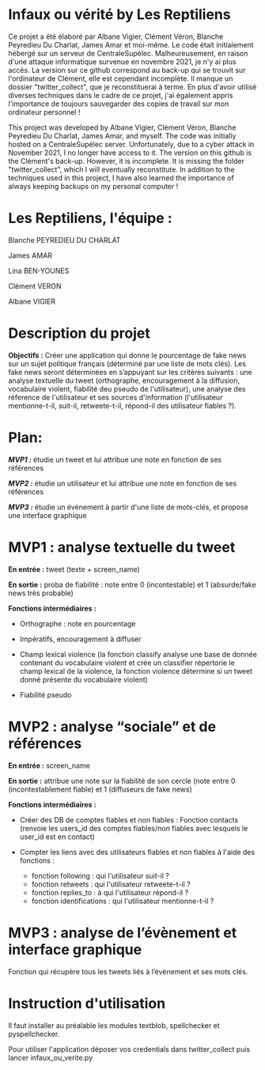 # Infaux ou vérité by Les Reptiliens
Ce projet a été élaboré par Albane Vigier, Clément Véron, Blanche Peyredieu Du Charlat, James Amar et moi-même. Le code était initialement hébergé sur un serveur de CentraleSupélec. Malheureusement, en raison d'une attaque informatique survenue en novembre 2021, je n'y ai plus accès. La version sur ce github correspond au back-up qui se trouvit sur l'ordinateur de Clément, elle est cependant incomplète. Il manque un dossier "twitter_collect", que je reconstituerai à terme.
En plus d'avoir utilisé diverses techniques dans le cadre de ce projet, j'ai également appris l'importance de toujours sauvegarder des copies de travail sur mon ordinateur personnel !

This project was developed by Albane Vigier, Clément Véron, Blanche Peyredieu Du Charlat, James Amar, and myself. The code was initially hosted on a CentraleSupélec server. Unfortunately, due to a cyber attack in November 2021, I no longer have access to it. The version on this github is the Clément's back-up. However, it is incomplete.  It is missing the folder "twitter_collect", which I will eventually reconstitute.
In addition to the techniques used in this project, I have also learned the importance of always keeping backups on my personal computer !
# Les Reptiliens, l'équipe :

Blanche PEYREDIEU DU CHARLAT

James AMAR

Lina BEN-YOUNES

Clément VERON

Albane VIGIER

# Description du projet
**Objectifs :** Créer une application qui donne le pourcentage de fake news sur un sujet politique français (déterminé par une liste de mots clés). Les fake news seront déterminées en s’appuyant sur les critères suivants : une analyse textuelle du tweet (orthographe, encouragement à la diffusion, vocabulaire violent, fiabilité deu pseudo de l'utilisateur), une analyse des réference de l'utilisateur et ses sources d'information (l'utilisateur mentionne-t-il, suit-il, retweete-t-il, répond-il des utilisateur fiables ?).

# Plan:

***MVP1 :*** étudie un tweet et lui attribue une note en fonction de ses références

***MVP2 :*** étudie un utilisateur et lui attribue une note en fonction de ses références

***MVP3 :*** étudie un évènement à partir d'une liste de mots-clés, et propose une interface graphique 



# MVP1 : analyse textuelle du tweet

**En entrée :** tweet (texte + screen_name) 

**En sortie :** proba de fiabilité : note entre 0 (incontestable) et 1 (absurde/fake news très probable) 

**Fonctions intermédiaires :**

- Orthographe : note en pourcentage

- Impératifs, encouragement à diffuser

- Champ lexical violence (la fonction classify analyse une base de donnée contenant du vocabulaire violent et crée un classifier répertorie le champ lexical de la violence, la fonction violence détermine si un tweet donné présente du vocabulaire violent)

- Fiabilité pseudo


 

# MVP2 : analyse “sociale” et de références

**En entrée :** screen_name

**En sortie :** attribue une note sur la fiabilité de son cercle (note entre 0 (incontestablement fiable) et 1 (diffuseurs de fake news)

**Fonctions intermédiaires :**

- Créer des DB de comptes fiables et non fiables : Fonction contacts (renvoie les users_id des comptes fiables/non fiables avec lesquels le user_id est en contact)

- Compter les liens avec des utilisateurs fiables et non fiables à l'aide des fonctions :
    - fonction following : qui l'utilisateur suit-il ?
    - fonction retweets : qui l'utilisateur retweete-t-il ?
    - fonction replies_to : à qui l'utilisateur répond-il ?
    - fonction identifications : qui l'utilisateur mentionne-t-il ?

 

# MVP3 : analyse de l’évènement et interface graphique

Fonction qui récupère tous les tweets liés à l’évènement et ses mots clés. 

# Instruction d'utilisation
Il faut installer au préalable les modules textblob, spellchecker et pyspellchecker.

Pour utiliser l'application déposer vos credentials dans twitter_collect puis lancer infaux_ou_verite.py 




 

